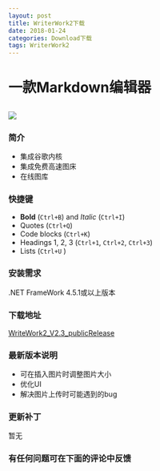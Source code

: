 ```yaml
---
layout: post
title: WriterWork2下载
date: 2018-01-24
categories: Download下载
tags: WriterWork2
---
```

# 一款Markdown编辑器 #
![](http://bucket1-1252834524.picgz.myqcloud.com/upload/131639542435846551.png)
--------

### 简介 ###
- 集成谷歌内核
- 集成免费高速图床
- 在线图库

### 快捷键
- **Bold** (`Ctrl+B`) and *Italic* (`Ctrl+I`)
- Quotes (`Ctrl+Q`)
- Code blocks (`Ctrl+K`)
- Headings 1, 2, 3 (`Ctrl+1`, `Ctrl+2`, `Ctrl+3`)
- Lists (`Ctrl+U` ) 

### 安装需求
.NET FrameWork 4.5.1或以上版本

### 下载地址 ###
 [WriteWork2_V2.3_publicRelease]( "")
### 最新版本说明 ###

 - 可在插入图片时调整图片大小
 - 优化UI
 - 解决图片上传时可能遇到的bug

### 更新补丁 ###
 暂无
### 有任何问题可在下面的评论中反馈
